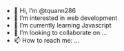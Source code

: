 - 👋 Hi, I’m @tquann286
- 👀 I’m interested in web development
- 🌱 I’m currently learning Javascript
- 💞️ I’m looking to collaborate on ...
- 📫 How to reach me: ...

<!---
tquann286/tquann286 is a ✨ special ✨ repository because its `README.md` (this file) appears on your GitHub profile.
You can click the Preview link to take a look at your changes.
--->
